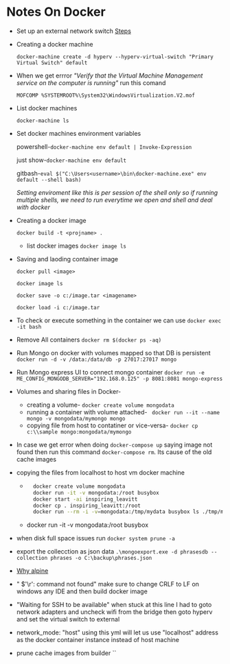 # Notes On Docker
* Set up an external network switch [Steps](https://dev.to/bitsmonkey/setting-up-docker-with-hyper-v-4936)

- Creating a docker machine

  `docker-machine create -d hyperv --hyperv-virtual-switch "Primary Virtual Switch" default`
- When we get errror *"Verify that the Virtual Machine Management service on the computer is running"* run this comand

  `MOFCOMP %SYSTEMROOT%\System32\WindowsVirtualization.V2.mof`
- List docker machines

  `docker-machine ls`
- Set docker machines environment variables

  powershell-`docker-machine env default | Invoke-Expression`

  just show-`docker-machine env default`

  gitbash-`eval $("C:\Users<username>\bin\docker-machine.exe" env default --shell bash)`
  
  *Setting enviroment like this is per session of the shell only so if running multiple shells, we need to run everytime we open and shell and deal with docker*

- Creating a docker image

   `docker build -t <projname> .`
   - list docker images `docker image ls`

- Saving and laoding container image

  `docker pull <image>`

  `docker image ls`

  `docker save -o c:/image.tar <imagename>`

  `docker load -i c:/image.tar`
- To check or execute something in the container we can use `docker exec -it bash`
- Remove All containers `docker rm $(docker ps -aq)`
- Run Mongo on docker with volumes mapped so that DB is persistent
  `docker run -d -v /data:/data/db -p 27017:27017 mongo`
- Run Mongo express UI to connect mongo container `docker run -e ME_CONFIG_MONGODB_SERVER="192.168.0.125" -p 8081:8081 mongo-express`
- Volumes and sharing files in Docker- 
  * creating a volume- `docker create volume mongodata`
  * running a container with volume attached- ` docker run --it --name mongo -v mongodata/mymongo mongo`
  * copying file from host to contatiner or vice-versa- `docker cp c:\\sample mongo:mongodata/mymongo`
- In case we get error when doing `docker-compose up` saying image not found then run this command `docker-compose rm`. Its cause of the old cache images
- copying the files from localhost to host vm docker machine 
  * ```bash
      docker create volume mongodata
      docker run -it -v mongodata:/root busybox
      docker start -ai inspiring_leavitt
      docker cp . inspiring_leavitt:/root
      docker run --rm -i -v=mongodata:/tmp/mydata busybox ls ./tmp/mydata/data
    ```
  * docker run -it -v mongodata:/root busybox 
- when disk full space issues run `docker system prune -a`
- export the collecction as json data `.\mongoexport.exe -d phrasesdb --collection phrases -o C:\backup\phrases.json`
- [Why alpine](https://nickjanetakis.com/blog/the-3-biggest-wins-when-using-alpine-as-a-base-docker-image)
- " $'\r': command not found" make sure to change CRLF to LF on windows any IDE and then build docker image 
- "Waiting for SSH to be available" when stuck at this line I had to goto network adapters and uncheck wifi from the bridge then goto hyperv and set the virtual switch to external
- network_mode: "host" using this yml will let us use "localhost" address as the docker container instance instead of host machine 
- prune cache images from builder ``